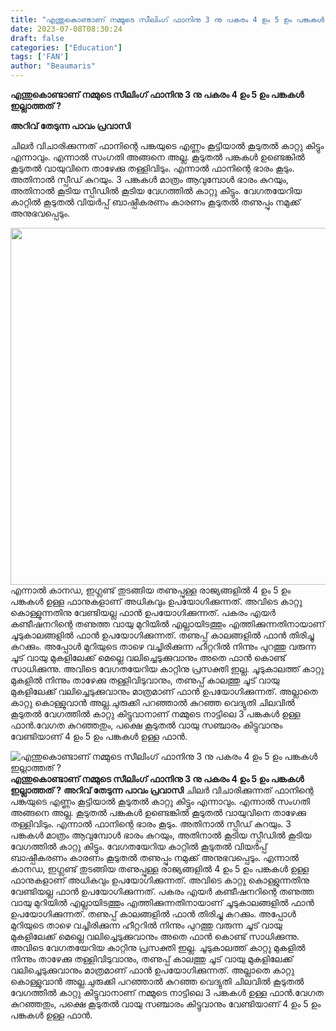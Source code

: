 ```yaml
---
title: "എന്തുകൊണ്ടാണ് നമ്മുടെ സീലിംഗ് ഫാനിനു 3 നു പകരം 4 ഉം 5 ഉം പങ്കകൾ ഇല്ലാത്തത് ?"
date: 2023-07-08T08:30:24
draft: false
categories: ["Education"]
tags: ['FAN']
author: "Beaumaris"
---
```


<strong>എന്തുകൊണ്ടാണ് നമ്മുടെ സീലിംഗ് ഫാനിനു 3 നു പകരം 4 ഉം 5 ഉം പങ്കകൾ ഇല്ലാത്തത് ?</strong>

<strong>അറിവ് തേടുന്ന പാവം പ്രവാസി</strong>

ചിലർ വിചാരിക്കുന്നത് ഫാനിന്റെ പങ്കയുടെ എണ്ണം കൂട്ടിയാൽ കൂടുതൽ കാറ്റു കിട്ടും എന്നാവും. എന്നാൽ സംഗതി അങ്ങനെ അല്ല. കൂടുതൽ പങ്കകൾ ഉണ്ടെങ്കിൽ കൂടുതൽ വായുവിനെ താഴേക്കു തള്ളിവിടും. എന്നാൽ ഫാനിന്റെ ഭാരം കൂടും. അതിനാൽ സ്പീഡ് കുറയും. 3 പങ്കകൾ മാത്രം ആവുമ്പോൾ ഭാരം കുറയും, അതിനാൽ കൂടിയ സ്പീഡിൽ കൂടിയ വേഗത്തിൽ കാറ്റു കിട്ടും. വേഗതയേറിയ കാറ്റിൽ കൂടുതൽ വിയർപ്പ് ബാഷ്പീകരണം കാരണം കൂടുതൽ തണുപ്പും നമുക്ക് അനുഭവപ്പെടും.

<a href="https://cdn.boolokam.com/articles/2023/07/dqqqwwwww.webp"><img class=" wp-image-402335 aligncenter" src="https://cdn.boolokam.com/articles/2023/07/dqqqwwwww.webp" alt="" width="714" height="571" /></a>എന്നാൽ കാനഡ, ഇഗ്ലണ്ട് തുടങ്ങിയ തണുപ്പുള്ള രാജ്യങ്ങളിൽ 4 ഉം 5 ഉം പങ്കകൾ ഉള്ള ഫാനുകളാണ് അധികവും ഉപയോഗിക്കുന്നത്. അവിടെ കാറ്റു കൊള്ളുന്നതിനു വേണ്ടിയല്ല ഫാൻ ഉപയോഗിക്കുന്നത്. പകരം എയർ കണ്ടീഷനറിന്റെ തണുത്ത വായു മുറിയിൽ എല്ലായിടത്തും എത്തിക്കുന്നതിനായാണ് ചൂടുകാലങ്ങളിൽ ഫാൻ ഉപയോഗിക്കുന്നത്. തണുപ്പ് കാലങ്ങളിൽ ഫാൻ തിരിച്ചു കറക്കും. അപ്പോൾ മുറിയുടെ താഴെ വച്ചിരിക്കുന്ന ഹീറ്ററിൽ നിന്നും പുറത്തു വരുന്ന ചൂട് വായു മുകളിലേക്ക് മെല്ലെ വലിച്ചെടുക്കുവാനും അതെ ഫാൻ കൊണ്ട് സാധിക്കുന്നു. അവിടെ വേഗതയേറിയ കാറ്റിനു പ്രസക്തി ഇല്ല. ചൂടുകാലത്ത് കാറ്റു മുകളിൽ നിന്നും താഴേക്കു തള്ളിവിടുവാനും, തണുപ്പ് കാലത്തു ചൂട് വായു മുകളിലേക്ക് വലിച്ചെടുക്കുവാനും മാത്രമാണ് ഫാൻ ഉപയോഗിക്കുന്നത്. അല്ലാതെ കാറ്റു കൊള്ളുവാൻ അല്ല.ചുരുക്കി പറഞ്ഞാൽ കുറഞ്ഞ വെദ്യുതി ചിലവിൽ കൂടുതൽ വേഗത്തിൽ കാറ്റു കിട്ടുവാനാണ് നമ്മുടെ നാട്ടിലെ 3 പങ്കകൾ ഉള്ള ഫാൻ.വേഗത കുറഞ്ഞതും, പക്ഷെ കൂടുതൽ വായു സഞ്ചാരം കിട്ടുവാനും വേണ്ടിയാണ് 4 ഉം 5 ഉം പങ്കകൾ ഉള്ള ഫാൻ.


![എന്തുകൊണ്ടാണ് നമ്മുടെ സീലിംഗ് ഫാനിനു 3 നു പകരം 4 ഉം 5 ഉം പങ്കകൾ ഇല്ലാത്തത് ?](https://cdn.boolokam.com/articles/2023/07/dqqqwwwww.webp)**എന്തുകൊണ്ടാണ് നമ്മുടെ സീലിംഗ് ഫാനിനു 3 നു പകരം 4 ഉം 5 ഉം പങ്കകൾ ഇല്ലാത്തത് ?** **അറിവ് തേടുന്ന പാവം പ്രവാസി** ചിലർ വിചാരിക്കുന്നത് ഫാനിന്റെ പങ്കയുടെ എണ്ണം കൂട്ടിയാൽ കൂടുതൽ കാറ്റു കിട്ടും എന്നാവും. എന്നാൽ സംഗതി അങ്ങനെ അല്ല. കൂടുതൽ പങ്കകൾ ഉണ്ടെങ്കിൽ കൂടുതൽ വായുവിനെ താഴേക്കു തള്ളിവിടും. എന്നാൽ ഫാനിന്റെ ഭാരം കൂടും. അതിനാൽ സ്പീഡ് കുറയും. 3 പങ്കകൾ മാത്രം ആവുമ്പോൾ ഭാരം കുറയും, അതിനാൽ കൂടിയ സ്പീഡിൽ കൂടിയ വേഗത്തിൽ കാറ്റു കിട്ടും. വേഗതയേറിയ കാറ്റിൽ കൂടുതൽ വിയർപ്പ് ബാഷ്പീകരണം കാരണം കൂടുതൽ തണുപ്പും നമുക്ക് അനുഭവപ്പെടും. [](https://cdn.boolokam.com/articles/2023/07/dqqqwwwww.webp)എന്നാൽ കാനഡ, ഇഗ്ലണ്ട് തുടങ്ങിയ തണുപ്പുള്ള രാജ്യങ്ങളിൽ 4 ഉം 5 ഉം പങ്കകൾ ഉള്ള ഫാനുകളാണ് അധികവും ഉപയോഗിക്കുന്നത്. അവിടെ കാറ്റു കൊള്ളുന്നതിനു വേണ്ടിയല്ല ഫാൻ ഉപയോഗിക്കുന്നത്. പകരം എയർ കണ്ടീഷനറിന്റെ തണുത്ത വായു മുറിയിൽ എല്ലായിടത്തും എത്തിക്കുന്നതിനായാണ് ചൂടുകാലങ്ങളിൽ ഫാൻ ഉപയോഗിക്കുന്നത്. തണുപ്പ് കാലങ്ങളിൽ ഫാൻ തിരിച്ചു കറക്കും. അപ്പോൾ മുറിയുടെ താഴെ വച്ചിരിക്കുന്ന ഹീറ്ററിൽ നിന്നും പുറത്തു വരുന്ന ചൂട് വായു മുകളിലേക്ക് മെല്ലെ വലിച്ചെടുക്കുവാനും അതെ ഫാൻ കൊണ്ട് സാധിക്കുന്നു. അവിടെ വേഗതയേറിയ കാറ്റിനു പ്രസക്തി ഇല്ല. ചൂടുകാലത്ത് കാറ്റു മുകളിൽ നിന്നും താഴേക്കു തള്ളിവിടുവാനും, തണുപ്പ് കാലത്തു ചൂട് വായു മുകളിലേക്ക് വലിച്ചെടുക്കുവാനും മാത്രമാണ് ഫാൻ ഉപയോഗിക്കുന്നത്. അല്ലാതെ കാറ്റു കൊള്ളുവാൻ അല്ല.ചുരുക്കി പറഞ്ഞാൽ കുറഞ്ഞ വെദ്യുതി ചിലവിൽ കൂടുതൽ വേഗത്തിൽ കാറ്റു കിട്ടുവാനാണ് നമ്മുടെ നാട്ടിലെ 3 പങ്കകൾ ഉള്ള ഫാൻ.വേഗത കുറഞ്ഞതും, പക്ഷെ കൂടുതൽ വായു സഞ്ചാരം കിട്ടുവാനും വേണ്ടിയാണ് 4 ഉം 5 ഉം പങ്കകൾ ഉള്ള ഫാൻ.

